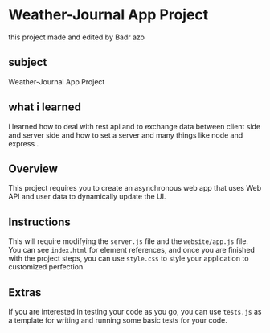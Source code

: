 # Weather-Journal App Project

this project made and edited by Badr azo 

## subject 
Weather-Journal App Project

## what i learned 
i learned how to deal with rest api and to exchange data between client side and server side and how to set a server and many things like node and express . 

## Overview
This project requires you to create an asynchronous web app that uses Web API and user data to dynamically update the UI. 

## Instructions
This will require modifying the `server.js` file and the `website/app.js` file. You can see `index.html` for element references, and once you are finished with the project steps, you can use `style.css` to style your application to customized perfection.

## Extras
If you are interested in testing your code as you go, you can use `tests.js` as a template for writing and running some basic tests for your code.

